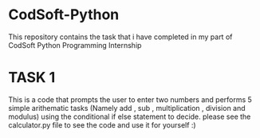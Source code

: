 # CodSoft-Python

This repository contains the task that i have completed in my part of CodSoft Python Programming Internship

# TASK 1

This is a code that prompts the user to enter two numbers and performs 5 simple arithematic tasks (Namely add , sub , multiplication , division and modulus) using the conditional if else statement to decide.
please see the calculator.py file to see the code and use it for yourself :) 

